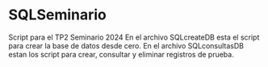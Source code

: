 # SQLSeminario
Script para el TP2 Seminario 2024
En el archivo SQLcreateDB esta el script para crear la base de datos desde cero.
En el archivo SQLconsultasDB estan los script para crear, consultar y eliminar registros de prueba.
